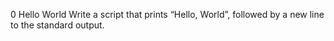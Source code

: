 0 Hello World Write a script that prints “Hello, World”, followed by a new line to the standard output.

